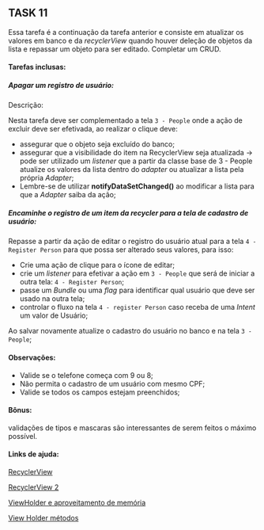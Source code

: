 ## TASK 11

Essa tarefa é a continuação da tarefa anterior e consiste em atualizar os valores em banco e da *recyclerView* quando houver deleção de objetos da lista e repassar um objeto para ser editado. Completar um CRUD.

#### Tarefas inclusas:

##### Apagar um registro de usuário:

Descrição:

Nesta tarefa deve ser complementado a tela `3 - People`  onde a ação de excluir deve ser efetivada, ao realizar o clique deve:

- assegurar que o objeto seja excluído do banco;
- assegurar que a visibilidade do item na RecyclerView seja atualizada -> pode ser utilizado um *listener* que a partir da classe base de 3 - People atualize os valores da lista dentro do *adapter* ou atualizar a lista pela própria *Adapter*;
- Lembre-se de utilizar **notifyDataSetChanged()** ao modificar a lista para que a *Adapter* saiba da ação;

##### Encaminhe o registro de um item da recycler para a tela de cadastro de usuário:

Repasse a partir da ação de editar o registro do usuário atual para a tela `4 - Register Person` para que possa ser alterado seus valores, para isso:

- Crie uma ação de clique para o ícone de editar;
- crie um *listener* para efetivar a ação em  `3 - People` que será de iniciar a outra tela: `4 - Register Person`;
- passe um *Bundle* ou uma *flag* para identificar qual usuário que deve ser usado na outra tela;
- controlar o fluxo na tela `4 - register Person` caso receba de uma *Intent* um valor de Usuário;

Ao salvar novamente atualize o cadastro do usuário no banco e na tela `3 - People`;

#### Observações:

- Valide se o telefone começa com 9 ou 8;
- Não permita o cadastro de um usuário com mesmo CPF;
- Valide se todos os campos estejam preenchidos;

#### Bônus:

validações de tipos e mascaras são interessantes de serem feitos o máximo possível.

#### Links de ajuda:

[RecyclerView](https://developer.android.com/guide/topics/ui/layout/recyclerview)

[RecyclerView 2](https://www.androidpro.com.br/blog/design-layout/recyclerview-cardview/)

[ViewHolder e aproveitamento de memória](https://www.alura.com.br/artigos/utilizando-o-padrao-viewholder)

[View Holder métodos](https://developer.android.com/reference/androidx/recyclerview/widget/RecyclerView.ViewHolder)

